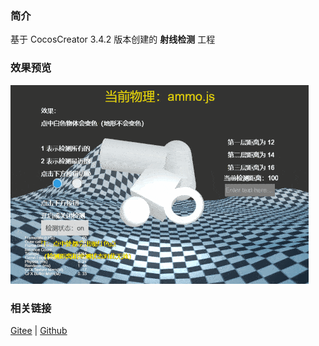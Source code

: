 ### 简介

基于 CocosCreator 3.4.2 版本创建的 **射线检测** 工程

### 效果预览
![image](../../gif/202203/2022030421.gif)

### 相关链接
[Gitee](https://gitee.com/mirrors_cocos-creator/example-3d/blob/master/physics-3d/assets/cases/scenes) | [Github](https://github.com/cocos-creator/example-3d/blob/master/physics-3d/assets/cases/scenes)